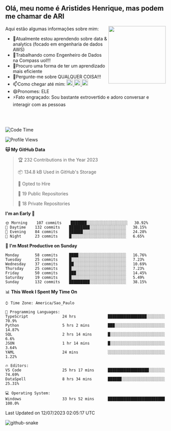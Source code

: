 ## Olá, meu nome é Aristides Henrique, mas podem me chamar de ARI

<div >
Aqui estão algumas informações sobre mim:<img align="right" height="180em" src="https://user-images.githubusercontent.com/97318481/177042589-45d62122-82a9-4a32-b3a7-87b322825b2f.png">
</div>

- 🌱Atualmente estou aprendendo sobre data & analytics (focado em engenharia de dados AWS)
- 👯Trabalhando como Engenheiro de Dados na Compass uol!!!
- 🤔Procuro uma forma de ter um aprendizado mais eficiente
- 💬Pergunte-me sobre QUALQUER COISA!!!
- 📫Como chegar até mim:
  <a href="https://www.instagram.com/aryhenry/" target="_blank">
  <img src="https://img.shields.io/badge/-Instagram-%23E4405F?style=for-the-badge&logo=instagram&logoColor=black" height="20px">
  </a>
  <a href="https://www.linkedin.com/in/aristides-henrique/" target="_blank">
  <img src="https://img.shields.io/badge/-LinkedIn-%230077B5?style=for-the-badge&logo=linkedin&logoColor=black" height="20px">
  </a> 
  <a href="mailto:arihenriqueuna@gmail.com">
  <img src="https://img.shields.io/badge/-Gmail-%23333?style=for-the-badge&logo=gmail&logoColor=white" height="20px">
  </a>
- 😄Pronomes: ELE
- ⚡Fato engraçado: Sou bastante extrovertido e adoro conversar e interagir com as pessoas
<br/>
<br/>


<!--START_SECTION:waka-->
![Code Time](http://img.shields.io/badge/Code%20Time-959%20hrs%2053%20mins-blue)

![Profile Views](http://img.shields.io/badge/Profile%20Views-65-blue)

**🐱 My GitHub Data** 

> 🏆 232 Contributions in the Year 2023
 > 
> 📦 134.8 kB Used in GitHub's Storage 
 > 
> 💼 Opted to Hire
 > 
> 📜 19 Public Repositories 
 > 
> 🔑 18 Private Repositories  
 > 
**I'm an Early 🐤** 

```text
🌞 Morning    107 commits    ███████░░░░░░░░░░░░░░░░░░   30.92% 
🌇 Daytime    132 commits    █████████░░░░░░░░░░░░░░░░   38.15% 
🌃 Evening    84 commits     ██████░░░░░░░░░░░░░░░░░░░   24.28% 
🌙 Night      23 commits     █░░░░░░░░░░░░░░░░░░░░░░░░   6.65%

```
📅 **I'm Most Productive on Sunday** 

```text
Monday       58 commits     ████░░░░░░░░░░░░░░░░░░░░░   16.76% 
Tuesday      25 commits     █░░░░░░░░░░░░░░░░░░░░░░░░   7.23% 
Wednesday    37 commits     ██░░░░░░░░░░░░░░░░░░░░░░░   10.69% 
Thursday     25 commits     █░░░░░░░░░░░░░░░░░░░░░░░░   7.23% 
Friday       50 commits     ███░░░░░░░░░░░░░░░░░░░░░░   14.45% 
Saturday     19 commits     █░░░░░░░░░░░░░░░░░░░░░░░░   5.49% 
Sunday       132 commits    █████████░░░░░░░░░░░░░░░░   38.15%

```


📊 **This Week I Spent My Time On** 

```text
⌚︎ Time Zone: America/Sao_Paulo

💬 Programming Languages: 
TypeScript               24 hrs              █████████████████░░░░░░░░   70.9% 
Python                   5 hrs 2 mins        ███░░░░░░░░░░░░░░░░░░░░░░   14.87% 
SQL                      2 hrs 14 mins       █░░░░░░░░░░░░░░░░░░░░░░░░   6.6% 
JSON                     1 hr 14 mins        █░░░░░░░░░░░░░░░░░░░░░░░░   3.64% 
YAML                     24 mins             ░░░░░░░░░░░░░░░░░░░░░░░░░   1.22%

🔥 Editors: 
VS Code                  25 hrs 17 mins      ██████████████████░░░░░░░   74.69% 
DataSpell                8 hrs 34 mins       ██████░░░░░░░░░░░░░░░░░░░   25.31%

💻 Operating System: 
Windows                  33 hrs 52 mins      █████████████████████████   100.0%

```


 Last Updated on 12/07/2023 02:05:17 UTC
<!--END_SECTION:waka-->

<img alt="github-snake" src="https://github.com/AriHenrique/AriHenrique/blob/output/github-contribution-grid-snake-dark.svg" />

